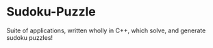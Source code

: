 # Sudoku-Puzzle
Suite of applications, written wholly in C++, which  solve, and generate sudoku puzzles!
